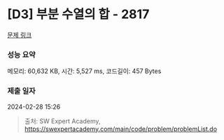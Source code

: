 # [D3] 부분 수열의 합 - 2817 

[문제 링크](https://swexpertacademy.com/main/code/problem/problemDetail.do?contestProbId=AV7IzvG6EksDFAXB) 

### 성능 요약

메모리: 60,632 KB, 시간: 5,527 ms, 코드길이: 457 Bytes

### 제출 일자

2024-02-28 15:26



> 출처: SW Expert Academy, https://swexpertacademy.com/main/code/problem/problemList.do